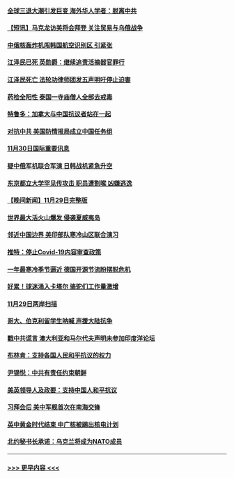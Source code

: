 #### [全球三退大潮引发巨变 海外华人学者：脱离中共](../pages/prog202/a103587542.md?t=12010402) 
#### [【短讯】马克龙访美将会拜登 关注贸易与乌俄战争](../pages/prog202/a103587527.md?t=12010402) 
#### [中俄核轰炸机闯韩国航空识别区 引紧张](../pages/prog202/a103587457.md?t=12010402) 
#### [江泽民已死 英勋爵：继续追责活摘器官罪行](../pages/prog202/a103587398.md?t=12010402) 
#### [江泽民死亡 法轮功律师团发五声明吁停止迫害](../pages/prog202/a103587308.md?t=12010402) 
#### [药检全阳性 泰国一寺庙僧人全部去戒毒](../pages/prog202/a103587172.md?t=12010402) 
#### [特鲁多：加拿大与中国抗议者站在一起](../pages/prog202/a103587169.md?t=12010402) 
#### [对抗中共 美国防情报局成立中国任务组](../pages/prog202/a103587163.md?t=12010402) 
#### [11月30日国际重要讯息](../pages/prog202/a103587181.md?t=12010402) 
#### [疑中俄军机联合军演 日韩战机紧急升空](../pages/prog202/a103587061.md?t=12010402) 
#### [东京都立大学罕见传攻击 职员遭割喉 凶嫌逃逸](../pages/prog202/a103587011.md?t=12010402) 
#### [【晚间新闻】11月29日完整版](../pages/prog202/a103586902.md?t=12010402) 
#### [世界最大活火山爆发 侵袭夏威夷岛](../pages/prog202/a103586924.md?t=12010402) 
#### [邻近中国边界 美印部队寒冷山区联合演习](../pages/prog202/a103586897.md?t=12010402) 
#### [推特：停止Covid-19内容审查政策](../pages/prog202/a103586680.md?t=12010402) 
#### [一年最寒冷季节逼近 德国开源节流盼摆脱危机](../pages/prog202/a103586845.md?t=12010402) 
#### [好累！球迷涌入卡塔尔 骆驼们工作量激增](../pages/prog202/a103586752.md?t=12010402) 
#### [11月29日两岸扫描](../pages/prog202/a103586740.md?t=12010402) 
#### [哥大、伯克利留学生呐喊 声援大陆抗争](../pages/prog202/a103586742.md?t=12010402) 
#### [戳中共谎言 澳大利亚和马尔代夫声明未参加印度洋论坛](../pages/prog202/a103586609.md?t=12010402) 
#### [布林肯：支持各国人民和平抗议的权力](../pages/prog202/a103586558.md?t=12010402) 
#### [尹锡悦：中共有责任约束朝鲜](../pages/prog202/a103586465.md?t=12010402) 
#### [美英领导人及政要：支持中国人和平抗议](../pages/prog202/a103586469.md?t=12010402) 
#### [习拜会后 美中军舰首次在南海交锋](../pages/prog202/a103586399.md?t=12010402) 
#### [英中黄金时代结束 中广核被踢出核电计划](../pages/prog202/a103586304.md?t=12010402) 
#### [北约秘书长承诺：乌克兰将成为NATO成员](../pages/prog202/a103586377.md?t=12010402) 

----
#### [ >>> 更早内容 <<< ](../indexes/prog202-earlier.md)
